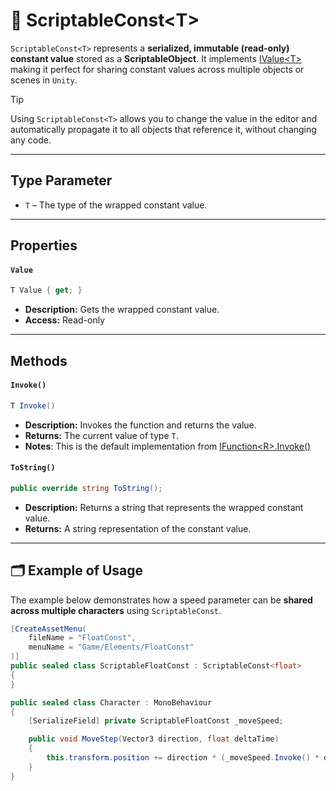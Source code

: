 # 🧩 ScriptableConst&lt;T&gt;

`ScriptableConst<T>` represents a **serialized, immutable (read-only) constant value** stored as a **ScriptableObject**. It implements [IValue&lt;T&gt;](IValue.md) making it perfect for sharing constant values across multiple objects or scenes in `Unity`.

> [!TIP]  
> Using `ScriptableConst<T>` allows you to change the value in the editor and automatically propagate it to all objects that reference it, without changing any code.

---

## Type Parameter

- `T` – The type of the wrapped constant value.

---

## Properties

#### `Value`
```csharp
T Value { get; }
```
- **Description:** Gets the wrapped constant value.
- **Access:** Read-only
---

## Methods
#### `Invoke()`
```csharp
T Invoke()
```
- **Description:** Invokes the function and returns the value.
- **Returns:** The current value of type `T`.
- **Notes**: This is the default implementation from [IFunction&lt;R&gt;.Invoke()](../Functions/IFunction.md#invoke)

#### `ToString()`
```csharp
public override string ToString();
```
- **Description:** Returns a string that represents the wrapped constant value.
- **Returns:** A string representation of the constant value.

---

## 🗂 Example of Usage
The example below demonstrates how a speed parameter can be **shared across multiple characters** using `ScriptableConst`.

```csharp
[CreateAssetMenu(
    fileName = "FloatConst",
    menuName = "Game/Elements/FloatConst"
)]
public sealed class ScriptableFloatConst : ScriptableConst<float>
{
}
```

```csharp
public sealed class Character : MonoBehaviour
{
    [SerializeField] private ScriptableFloatConst _moveSpeed;

    public void MoveStep(Vector3 direction, float deltaTime) 
    {
        this.transform.position += direction * (_moveSpeed.Invoke() * deltaTime);
    }
}
```


